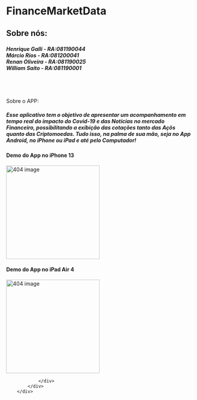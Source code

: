 # FinanceMarketData

<body>
    <div data-role="page" id="pageHome" class="pageHeaderBackground">
        <div id="Tela" class="flex-container">
            <div id="Conteudo">
                <h2 id="about-us-title">Sobre nós:</p>
                <h5 id="about-us">Henrique Galli - RA:081190044<br>Márcio Rios - RA:081200041
                    <br>Renan Oliveira - RA:081190025<br>William Saito - RA:081190001</h5>
                <br><br>
                <div class="abount-content">
                    <p id="about-us-title">Sobre o APP:</p>
                    <h5 id="about-us">Esse aplicativo tem o objetivo de apresentar um acompanhamento em tempo real do impacto do Covid-19 e das Notícias no mercado Financeiro,
                        possibilitando a exibição das cotações tanto das Açõs quanto das Criptomoedas. Tudo isso, na palma de sua mão, seja no App Android, no iPhone ou iPad e 
                        até pelo Computador!
                    </h5>
                    <h4>
                        Demo do App no iPhone 13
                    </h4>
                    <img src="https://user-images.githubusercontent.com/62573210/159828184-2a881b40-0356-4ead-8c32-f2890b139a0e.gif" width="250" alt="404 image"/>
                    <h4>
                        Demo do App no iPad Air 4
                    </h4>
                                        <img src="https://user-images.githubusercontent.com/62573210/159829050-7abf238f-8b58-448b-8539-40d8fea2d7c6.gif" width="250" alt="404 image"/>
                
                </div>
            </div>
        </div>
</body>
